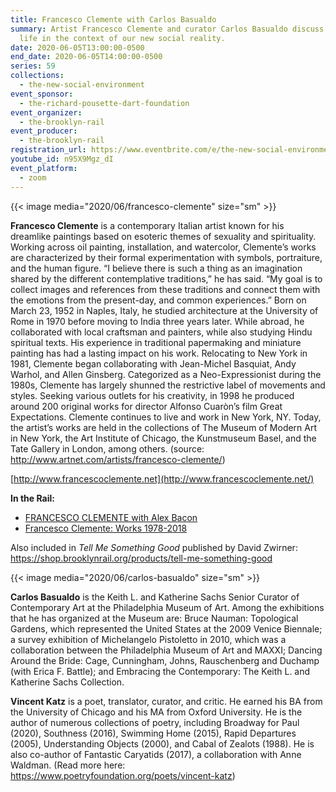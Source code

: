 ```yaml
---
title: Francesco Clemente with Carlos Basualdo
summary: Artist Francesco Clemente and curator Carlos Basualdo discuss creative
  life in the context of our new social reality.
date: 2020-06-05T13:00:00-0500
end_date: 2020-06-05T14:00:00-0500
series: 59
collections:
  - the-new-social-environment
event_sponsor:
  - the-richard-pousette-dart-foundation
event_organizer:
  - the-brooklyn-rail
event_producer:
  - the-brooklyn-rail
registration_url: https://www.eventbrite.com/e/the-new-social-environment-59-francesco-clemente-tickets-106991081204
youtube_id: n95X9Mgz_dI
event_platform:
  - zoom
---
```

{{< image media="2020/06/francesco-clemente" size="sm" >}}

**Francesco Clemente** is a contemporary Italian artist known for his dreamlike paintings based on esoteric themes of sexuality and spirituality. Working across oil painting, installation, and watercolor, Clemente’s works are characterized by their formal experimentation with symbols, portraiture, and the human figure. “I believe there is such a thing as an imagination shared by the different contemplative traditions,” he has said. “My goal is to collect images and references from these traditions and connect them with the emotions from the present-day, and common experiences.” Born on March 23, 1952 in Naples, Italy, he studied architecture at the University of Rome in 1970 before moving to India three years later. While abroad, he collaborated with local craftsman and painters, while also studying Hindu spiritual texts. His experience in traditional papermaking and miniature painting has had a lasting impact on his work. Relocating to New York in 1981, Clemente began collaborating with Jean-Michel Basquiat, Andy Warhol, and Allen Ginsberg. Categorized as a Neo-Expressionist during the 1980s, Clemente has largely shunned the restrictive label of movements and styles. Seeking various outlets for his creativity, in 1998 he produced around 200 original works for director Alfonso Cuaròn’s film Great Expectations. Clemente continues to live and work in New York, NY. Today, the artist’s works are held in the collections of The Museum of Modern Art in New York, the Art Institute of Chicago, the Kunstmuseum Basel, and the Tate Gallery in London, among others. (source: <http://www.artnet.com/artists/francesco-clemente/>)

[http://www.francescoclemente.net](http://www.francescoclemente.net/)

**In the Rail:**

* [FRANCESCO CLEMENTE with Alex Bacon](https://brooklynrail.org/2013/05/art/francesco-clemente-in-conversation-with-alex-bacon)
* [Francesco Clemente: Works 1978-2018](https://brooklynrail.org/2019/02/artseen/Francesco-Clemente-Works-1978-2018)

Also included in *Tell Me Something Good* published by David Zwirner: <https://shop.brooklynrail.org/products/tell-me-something-good>

{{< image media="2020/06/carlos-basualdo" size="sm" >}}

**Carlos Basualdo** is the Keith L. and Katherine Sachs Senior Curator of Contemporary Art at the Philadelphia Museum of Art. Among the exhibitions that he has organized at the Museum are: Bruce Nauman: Topological Gardens, which represented the United States at the 2009 Venice Biennale; a survey exhibition of Michelangelo Pistoletto in 2010, which was a collaboration between the Philadelphia Museum of Art and MAXXI; Dancing Around the Bride: Cage, Cunningham, Johns, Rauschenberg and Duchamp (with Erica F. Battle); and Embracing the Contemporary: The Keith L. and Katherine Sachs Collection.

**Vincent Katz** is a poet, translator, curator, and critic. He earned his BA from the University of Chicago and his MA from Oxford University. He is the author of numerous collections of poetry, including Broadway for Paul (2020), Southness (2016), Swimming Home (2015), Rapid Departures (2005), Understanding Objects (2000), and Cabal of Zealots (1988). He is also co-author of Fantastic Caryatids (2017), a collaboration with Anne Waldman. (Read more here: <https://www.poetryfoundation.org/poets/vincent-katz>)